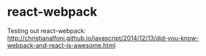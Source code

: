 # react-webpack
Testing out react-webpack: http://christianalfoni.github.io/javascript/2014/12/13/did-you-know-webpack-and-react-is-awesome.html
